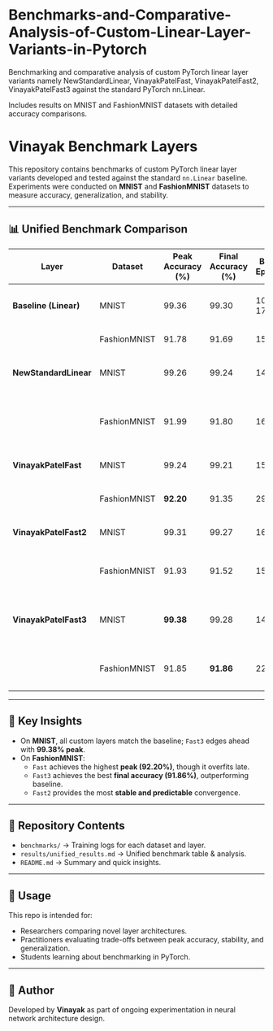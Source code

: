 # Benchmarks-and-Comparative-Analysis-of-Custom-Linear-Layer-Variants-in-Pytorch

Benchmarking and comparative analysis of custom PyTorch linear layer variants namely NewStandardLinear, VinayakPatelFast, VinayakPatelFast2, VinayakPatelFast3 against the standard PyTorch nn.Linear. 

Includes results on MNIST and FashionMNIST datasets with detailed accuracy comparisons.


# Vinayak Benchmark Layers

This repository contains benchmarks of custom PyTorch linear layer variants developed and tested against the standard `nn.Linear` baseline.  
Experiments were conducted on **MNIST** and **FashionMNIST** datasets to measure accuracy, generalization, and stability.

---

## 📊 Unified Benchmark Comparison

| **Layer**              | **Dataset**     | **Peak Accuracy (%)** | **Final Accuracy (%)** | **Best Epoch** | **Notes** |
|-------------------------|-----------------|------------------------|-------------------------|----------------|-----------|
| **Baseline (Linear)**   | MNIST           | 99.36                 | 99.30                  | 10 / 17        | Smooth convergence, stable generalization. |
|                         | FashionMNIST    | 91.78                 | 91.69                  | 15             | Mild late overfitting. |
| **NewStandardLinear**   | MNIST           | 99.26                 | 99.24                  | 14             | Matches baseline, slightly less stable loss. |
|                         | FashionMNIST    | 91.99                 | 91.80                  | 16             | Similar to baseline, marginally better mid-epochs. |
| **VinayakPatelFast**    | MNIST           | 99.24                 | 99.21                  | 15             | Competitive, slightly noisier validation. |
|                         | FashionMNIST    | **92.20**             | 91.35                  | 29             | Best **peak accuracy**, but overfits late. |
| **VinayakPatelFast2**   | MNIST           | 99.31                 | 99.27                  | 16             | Balanced accuracy & stability. |
|                         | FashionMNIST    | 91.93                 | 91.52                  | 15             | Good generalization, avoids major collapse. |
| **VinayakPatelFast3**   | MNIST           | **99.38**             | 99.28                  | 14             | Best MNIST accuracy, slight mid-epoch instability. |
|                         | FashionMNIST    | 91.85                 | **91.86**              | 22             | Best **final accuracy**, resilient generalization. |

---

## 🧩 Key Insights

- On **MNIST**, all custom layers match the baseline; `Fast3` edges ahead with **99.38% peak**.
- On **FashionMNIST**:
  - `Fast` achieves the highest **peak (92.20%)**, though it overfits late.
  - `Fast3` achieves the best **final accuracy (91.86%)**, outperforming baseline.
  - `Fast2` provides the most **stable and predictable** convergence.

---

## 📂 Repository Contents

- `benchmarks/` → Training logs for each dataset and layer.
- `results/unified_results.md` → Unified benchmark table & analysis.
- `README.md` → Summary and quick insights.

---

## 🚀 Usage

This repo is intended for:
- Researchers comparing novel layer architectures.
- Practitioners evaluating trade-offs between peak accuracy, stability, and generalization.
- Students learning about benchmarking in PyTorch.

---

## 📌 Author

Developed by **Vinayak** as part of ongoing experimentation in neural network architecture design.
